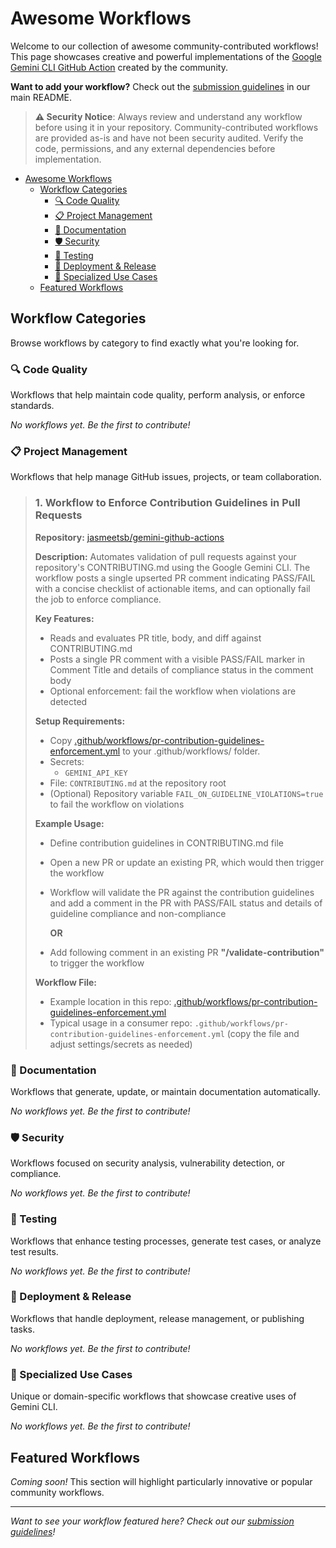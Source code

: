# Awesome Workflows

Welcome to our collection of awesome community-contributed workflows! This page showcases creative and powerful implementations of the [Google Gemini CLI GitHub Action](https://github.com/google-github-actions/run-gemini-cli) created by the community.

**Want to add your workflow?** Check out the [submission guidelines](./README.md#share-your-workflow) in our main README.

> **⚠️ Security Notice**: Always review and understand any workflow before using it in your repository. Community-contributed workflows are provided as-is and have not been security audited. Verify the code, permissions, and any external dependencies before implementation.

- [Awesome Workflows](#awesome-workflows)
  - [Workflow Categories](#workflow-categories)
    - [🔍 Code Quality](#-code-quality)
    - [📋 Project Management](#-project-management)
    - [📝 Documentation](#-documentation)
    - [🛡️ Security](#️-security)
    - [🧪 Testing](#-testing)
    - [🚀 Deployment \& Release](#-deployment--release)
    - [🎯 Specialized Use Cases](#-specialized-use-cases)
  - [Featured Workflows](#featured-workflows)

## Workflow Categories

Browse workflows by category to find exactly what you're looking for.

### 🔍 Code Quality

Workflows that help maintain code quality, perform analysis, or enforce standards.

*No workflows yet. Be the first to contribute!*

### 📋 Project Management

Workflows that help manage GitHub issues, projects, or team collaboration.

> ### 1. Workflow to Enforce Contribution Guidelines in Pull Requests
>
>
> **Repository:** [jasmeetsb/gemini-github-actions](https://github.com/jasmeetsb/gemini-github-actions)
>
> **Description:** Automates validation of pull requests against your repository's CONTRIBUTING.md using the Google Gemini CLI. The workflow posts a single upserted PR comment indicating PASS/FAIL with a concise checklist of actionable items, and can optionally fail the job to enforce compliance.
>
> **Key Features:**
>
> - Reads and evaluates PR title, body, and diff against CONTRIBUTING.md
> - Posts a single PR comment with a visible PASS/FAIL marker in Comment Title and details of compliance status in the comment body
> - Optional enforcement: fail the workflow when violations are detected
>
> **Setup Requirements:**
>
> - Copy [.github/workflows/pr-contribution-guidelines-enforcement.yml](https://github.com/jasmeetsb/gemini-github-actions/blob/main/.github/workflows/pr-contribution-guidelines-enforcement.yml) to your .github/workflows/ folder.
> - Secrets:
>   - `GEMINI_API_KEY`
> - File: `CONTRIBUTING.md` at the repository root
> - (Optional) Repository variable `FAIL_ON_GUIDELINE_VIOLATIONS=true` to fail the workflow on violations
>
> **Example Usage:**
>
> - Define contribution guidelines in CONTRIBUTING.md file
> - Open a new PR or update an existing PR, which would then trigger the workflow
> - Workflow will validate the PR against the contribution guidelines and add a comment in the PR with PASS/FAIL status and details of guideline compliance and non-compliance
>
>   **OR**
>
> - Add following comment in an existing PR **"/validate-contribution"** to trigger the workflow
>
> **Workflow File:**
>
> - Example location in this repo: [.github/workflows/pr-contribution-guidelines-enforcement.yml](https://github.com/jasmeetsb/gemini-github-actions/blob/main/.github/workflows/pr-contribution-guidelines-enforcement.yml)
> - Typical usage in a consumer repo: `.github/workflows/pr-contribution-guidelines-enforcement.yml` (copy the file and adjust settings/secrets as needed)

### 📝 Documentation

Workflows that generate, update, or maintain documentation automatically.

*No workflows yet. Be the first to contribute!*

### 🛡️ Security

Workflows focused on security analysis, vulnerability detection, or compliance.

*No workflows yet. Be the first to contribute!*

### 🧪 Testing

Workflows that enhance testing processes, generate test cases, or analyze test results.

*No workflows yet. Be the first to contribute!*

### 🚀 Deployment & Release

Workflows that handle deployment, release management, or publishing tasks.

*No workflows yet. Be the first to contribute!*

### 🎯 Specialized Use Cases

Unique or domain-specific workflows that showcase creative uses of Gemini CLI.

*No workflows yet. Be the first to contribute!*

## Featured Workflows

*Coming soon!* This section will highlight particularly innovative or popular community workflows.

---

*Want to see your workflow featured here? Check out our [submission guidelines](./README.md#share-your-workflow)!*
